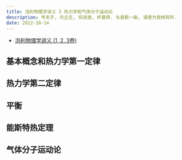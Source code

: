 ```yaml
---
title: 泡利物理学讲义 3 热力学和气体分子运动论
description: 岑夫子, 丹丘生, 将进酒, 杯莫停. 与君歌一曲, 请君为我倾耳听.
date: 2022-10-14
---
```


- [泡利物理学讲义 (1, 2, 3卷)](https://book.douban.com/subject/25970912/)

## 基本概念和热力学第一定律

## 热力学第二定律

## 平衡

## 能斯特热定理

## 气体分子运动论
